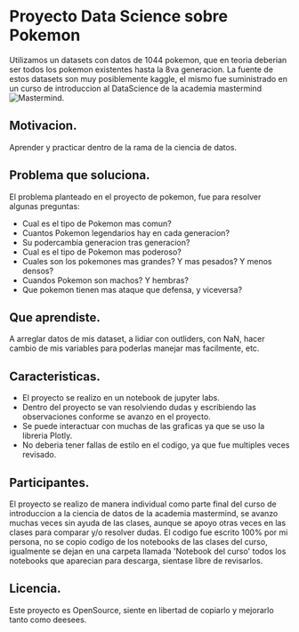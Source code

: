 # Proyecto Data Science sobre Pokemon

Utilizamos un datasets con datos de 1044 pokemon, que en teoria deberian ser todos los pokemon existentes hasta la 8va generacion. 
La fuente de estos datasets son muy posiblemente kaggle, el mismo fue suministrado en un curso de introduccion al DataScience de la academia mastermind ![Mastermind](https://www.mastermind.ac/courses/intro-datascience).


## Motivacion.
Aprender y practicar dentro de la rama de la ciencia de datos.


## Problema que soluciona.
El problema planteado en el proyecto de pokemon, fue para resolver algunas preguntas:
* Cual es el tipo de Pokemon mas comun?
* Cuantos Pokemon legendarios hay en cada generacion?
* Su podercambia generacion tras generacion?
* Cual es el tipo de Pokemon mas poderoso?
* Cuales son los pokemones mas grandes? Y mas pesados? Y menos densos?
* Cuandos Pokemon son machos? Y hembras?
* Que pokemon tienen mas ataque que defensa, y viceversa?


## Que aprendiste.
A arreglar datos de mis dataset, a lidiar con outliders, con NaN, hacer cambio de mis variables para poderlas manejar mas facilmente, etc.


## Caracteristicas.
* El proyecto se realizo en un notebook de jupyter labs.
* Dentro del proyecto se van resolviendo dudas y escribiendo las observaciones conforme se avanzo en el proyecto.
* Se puede interactuar con muchas de las graficas ya que se uso la libreria Plotly.
* No deberia tener fallas de estilo en el codigo, ya que fue multiples veces revisado.


## Participantes.
El proyecto se realizo de manera individual como parte final del curso de introduccion a la ciencia de datos de la academia mastermind, se avanzo muchas veces sin ayuda de las clases, aunque se apoyo otras veces en las clases para comparar y/o resolver dudas. El codigo fue escrito 100% por mi persona, no se copio codigo de los notebooks de las clases del curso, igualmente se dejan en una carpeta llamada 'Notebook del curso' todos los notebooks que aparecian para descarga, sientase libre de revisarlos. 


## Licencia.
Este proyecto es OpenSource, siente en libertad de copiarlo y mejorarlo tanto como deesees.